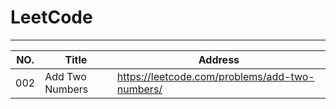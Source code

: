 # LeetCode
---------------------------------------------------------------------------------
  NO. |         Title         |                     Address                     |
------|-----------------------|-------------------------------------------------|
  002 |    Add Two Numbers    |  https://leetcode.com/problems/add-two-numbers/ |
  
